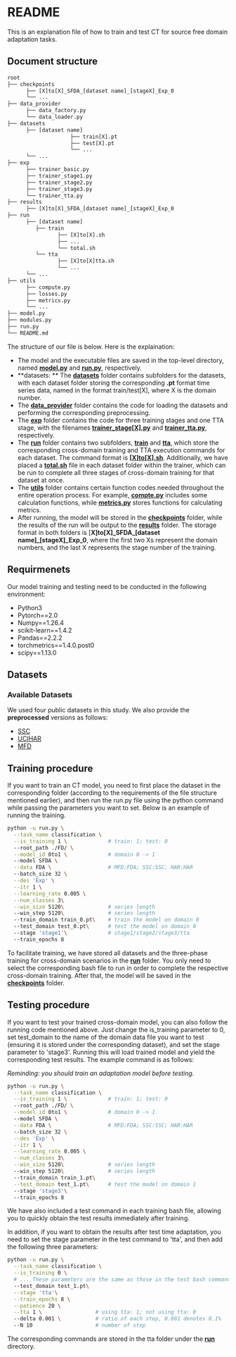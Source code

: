 # README

This is an explanation file of how to train and test CT for source free domain adaptation tasks.

## Document structure

```python
root
├── checkpoints
   	  ├── [X]to[X]_SFDA_[dataset name]_[stageX]_Exp_0
   	  └── ...
├── data_provider
	  ├── data_factory.py
      └── data_loader.py
├── datasets
	  ├── [dataset name]
    				├── train[X].pt
        			├── test[X].pt
        			└── ...
      └── ...
├── exp
	  ├── trainer_basic.py
      ├── trainer_stage1.py
      ├── trainer_stage2.py
      ├── trainer_stage3.py
      └── trainer_tta.py
├── results
	  ├── [X]to[X]_SFDA_[dataset name]_[stageX]_Exp_0
├── run
	  ├── [dataset name]
         ├── train
                ├── [X]to[X].sh
                ├── ...
                └── total.sh
         └── tta
                ├── [X]to[X]tta.sh
                └── ...
      └── ...
├── utils
	  ├── compute.py
      ├── losses.py
      ├── metrics.py
      └── ...
├── model.py
├── modules.py
├── run.py
└── README.md
```

The structure of our file is below. Here is the explaination:

- The model and the executable files are saved in the top-level directory, named **<u>model.py</u>** and **<u>run.py</u>**, respectively.
- **datasets: ** The **<u>datasets</u>** folder contains subfolders for the datasets, with each dataset folder storing the corresponding **.pt** format time series data, named in the format train/test[X], where X is the domain number.
- The **<u>data_provider</u>** folder contains the code for loading the datasets and performing the corresponding preprocessing.
- The <u>**exp**</u> folder contains the code for three training stages and one TTA stage, with the filenames **<u>trainer_stage[X].py</u>** and **<u>trainer_tta.py</u>**, respectively.
- The **<u>run</u>** folder contains two subfolders, **<u>train</u>** and **<u>tta</u>**, which store the corresponding cross-domain training and TTA execution commands for each dataset. The command format is **<u>[X]to[X].sh</u>**. Additionally, we have placed a **<u>total.sh</u>** file in each dataset folder within the trainer, which can be run to complete all three stages of cross-domain training for that dataset at once.
- The **<u>utils</u>** folder contains certain function codes needed throughout the entire operation process. For example, **<u>compte.py</u>** includes some calculation functions, while <u>**metrics.py**</u> stores functions for calculating metrics.
- After running, the model will be stored in the **<u>checkpoints</u>** folder, while the results of the run will be output to the <u>**results**</u> folder. The storage format in both folders is [**X]to[X]\_SFDA\_[dataset name]_[stageX]\_Exp_0**, where the first two Xs represent the domain numbers, and the last X represents the stage number of the training.

## Requirmenets

Our model training and testing need to be conducted in the following environment:

- Python3
- Pytorch==2.0
- Numpy==1.26.4
- scikit-learn==1.4.2
- Pandas==2.2.2
- torchmetrics==1.4.0.post0
- scipy==1.13.0

## Datasets

### Available Datasets

We used four public datasets in this study. We also provide the **preprocessed** versions as follows:

- [SSC](https://researchdata.ntu.edu.sg/dataset.xhtml?persistentId=doi:10.21979/N9/UD1IM9)
- [UCIHAR](https://researchdata.ntu.edu.sg/dataset.xhtml?persistentId=doi:10.21979/N9/0SYHTZ)
- [MFD](https://researchdata.ntu.edu.sg/dataset.xhtml?persistentId=doi:10.21979/N9/PU85XN)

## Training procedure

If you want to train an CT model, you need to first place the dataset in the corresponding folder (according to the requirements of the file structure mentioned earlier), and then run the run.py file using the python command while passing the parameters you want to set. Below is an example of running the training.

```bash
python -u run.py \
  --task_name classification \
  --is_training 1 \				# train: 1; test: 0
  --root_path ./FD/ \
  --model_id 0to1 \				# domain 0 -> 1
  --model SFDA \
  --data FDA \					# MFD:FDA; SSC:SSC; HAR:HAR
  --batch_size 32 \
  --des 'Exp' \
  --itr 1 \
  --learning_rate 0.005 \
  --num_classes 3\
  --win_size 5120\				# series length
  --win_step 5120\				# series length
  --train_domain train_0.pt\	# train the model on domain 0
  --test_domain test_0.pt\		# test the model on domain 0
  --stage 'stage1'\				# stage1/stage2/stage3/tta
  --train_epochs 8
```

To facilitate training, we have stored all datasets and the three-phase training for cross-domain scenarios in the **<u>run</u>** folder. You only need to select the corresponding bash file to run in order to complete the respective cross-domain training. After that, the model will be saved in the <u>**checkpoints**</u> folder.



## Testing procedure

If you want to test your trained cross-domain model, you can also follow the running code mentioned above. Just change the is_training parameter to 0, set test_domain to the name of the domain data file you want to test (ensuring it is stored under the corresponding dataset), and set the stage parameter to 'stage3'. Running this will load trained model and yield the corresponding test results. The example command is as follows:

*Reminding: you should train an adaptation model before testing.*

```bash
python -u run.py \
  --task_name classification \
  --is_training 1 \				# train: 1; test: 0
  --root_path ./FD/ \
  --model_id 0to1 \				# domain 0 -> 1
  --model SFDA \
  --data FDA \					# MFD:FDA; SSC:SSC; HAR:HAR
  --batch_size 32 \
  --des 'Exp' \
  --itr 1 \
  --learning_rate 0.005 \
  --num_classes 3\
  --win_size 5120\				# series length
  --win_step 5120\				# series length
  --train_domain train_1.pt\
  --test_domain test_1.pt\		# test the model on domain 1
  --stage 'stage3'\				
  --train_epochs 8
```

We have also included a test command in each training bash file, allowing you to quickly obtain the test results immediately after training.

In addition, if you want to obtain the results after test time adaptation, you need to set the stage parameter in the test command to 'tta', and then add the following three parameters:

```bash
python -u run.py \
  --task_name classification \
  --is_training 0 \
  # ... These parameters are the same as those in the test bash command.
  --test_domain test_1.pt\
  --stage 'tta'\
  --train_epochs 8 \
  --patience 20 \
  --tta 1 \					# using tta: 1; not using tta: 0
  --delta 0.001 \			# ratio of each step, 0.001 denotes 0.1%
  --N 10					# number of step
```

The corresponding commands are stored in the tta folder under the <u>**run**</u> directory.





